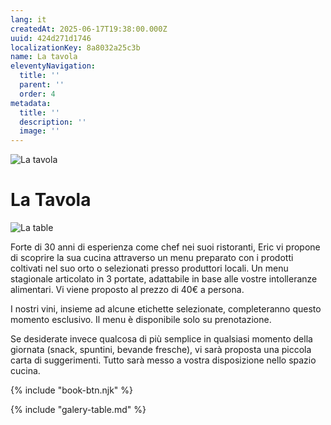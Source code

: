 ```yaml
---
lang: it
createdAt: 2025-06-17T19:38:00.000Z
uuid: 424d271d1746
localizationKey: 8a8032a25c3b
name: La tavola
eleventyNavigation:
  title: ''
  parent: ''
  order: 4
metadata:
  title: ''
  description: ''
  image: ''
---
```

![La tavola](/_images/Main-pates-ombre.webp)

# La Tavola

![La table](/_images/DSC00291.webp)

Forte di 30 anni di esperienza come chef nei suoi ristoranti, Eric vi propone di scoprire la sua cucina attraverso un menu preparato con i prodotti coltivati nel suo orto o selezionati presso produttori locali.
Un menu stagionale articolato in 3 portate, adattabile in base alle vostre intolleranze alimentari.
Vi viene proposto al prezzo di 40€ a persona.

I nostri vini, insieme ad alcune etichette selezionate, completeranno questo momento esclusivo.
Il menu è disponibile solo su prenotazione.

Se desiderate invece qualcosa di più semplice in qualsiasi momento della giornata (snack, spuntini, bevande fresche), vi sarà proposta una piccola carta di suggerimenti.
Tutto sarà messo a vostra disposizione nello spazio cucina.

{% include "book-btn.njk" %}

{% include "galery-table.md" %}
